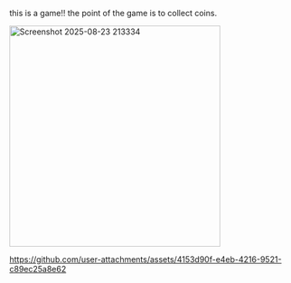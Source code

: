 this is a game!! 
the point of the game is to collect coins.


<img width="373" height="391" alt="Screenshot 2025-08-23 213334" src="https://github.com/user-attachments/assets/eb2592e4-4dbc-489b-8f85-524ca262a88c" />


https://github.com/user-attachments/assets/4153d90f-e4eb-4216-9521-c89ec25a8e62


